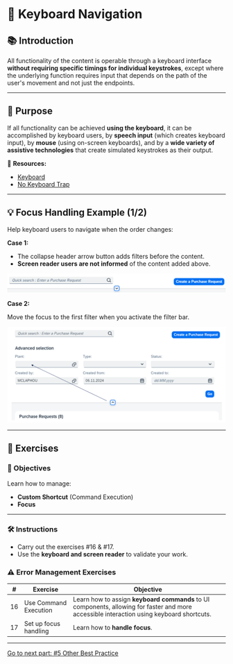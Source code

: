 # 📝 Keyboard Navigation

## 📚 Introduction

All functionality of the content is operable through a keyboard interface **without requiring specific timings for individual keystrokes**, except where the underlying function requires input that depends on the path of the user's movement and not just the endpoints.

---

## 🎯 Purpose

If all functionality can be achieved **using the keyboard**, it can be accomplished by keyboard users, by **speech input** (which creates keyboard input), by **mouse** (using on-screen keyboards), and by a **wide variety of assistive technologies** that create simulated keystrokes as their output.

🔗 **Resources:**
- [Keyboard](https://www.w3.org/WAI/WCAG21/Techniques/general/G202)
- [No Keyboard Trap](https://www.w3.org/WAI/WCAG21/Techniques/general/G21)

---

## 💡 Focus Handling Example (1/2)

Help keyboard users to navigate when the order changes:

**Case 1:**

- The collapse header arrow button adds filters before the content.
- **Screen reader users are not informed** of the content added above.

![Focus Handling Example 1](./images/keyboard_navigation_focus.png)


**Case 2:**

Move the focus to the first filter when you activate the filter bar.

![Focus Handling Example 2](./images/focus_handling_example.png)

---

## 📝 Exercises

### 🎯 Objectives

Learn how to manage:

- **Custom Shortcut** (Command Execution)
- **Focus**

---

### 🛠️ Instructions

- Carry out the exercises #16 & #17.
- Use the **keyboard and screen reader** to validate your work.



### ⚠️ Error Management Exercises
| # | Exercise | Objective |
|---|----------|-----------|
| 16 | Use Command Execution | Learn how to assign **keyboard commands** to UI components, allowing for faster and more accessible interaction using keyboard shortcuts. |
| 17 | Set up focus handling | Learn how to **handle focus**. |

---

[Go to next part: #5 Other Best Practice](other_best_practices.md)